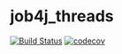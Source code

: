 # job4j_threads
[![Build Status](https://travis-ci.org/PetrBogomolov/job4j_threads.svg?branch=master)](https://travis-ci.org/PetrBogomolov/job4j_threads)
[![codecov](https://codecov.io/gh/PetrBogomolov/job4j_threads/branch/master/graph/badge.svg?token=NI5K7KDZCE)](https://codecov.io/gh/PetrBogomolov/job4j_threads)
